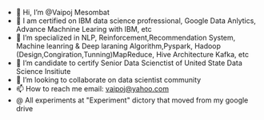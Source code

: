 - 👋 Hi, I’m @Vaipoj Mesombat
- 💞️ I am certified on IBM data science profressional, Google Data Anlytics, Advance Machnine Learing with IBM, etc
- 👀 I’m specialized in NLP, Reinforcement,Recommendation System, Machine leanring & Deep laraning Algorithm,Pyspark, Hadoop (Design,Congiration,Tunning)MapReduce, Hive Architecture Kafka, etc
- 🌱 I’m candidate to certify Senior Data Scienctist of United State Data Science Insitiute 
- 💞️ I’m looking to collaborate on data scientist community
- 📫 How to reach me email: vaipoj@yahoo.com
- @ All experiments at "Experiment" dictory that moved from my google drive

<!---
VaipojMesombat/VaipojMesombat is a ✨ special ✨ repository because its `README.md` (this file) appears on your GitHub profile.
You can click the Preview link to take a look at your changes.
--->
